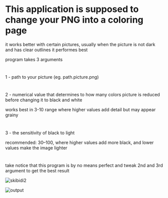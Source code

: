 # This application is supposed to change your PNG into a coloring page 

it works better with certain pictures, usually when the picture is not dark and has clear outlines it performes best 

program takes 3 arguments  
#
1 - path to your picture (eg. path.picture.png)

#
2 - numerical value that determines to how many colors picture is reduced before changing it to black and white 

works best in 3-10 range where higher values add detail but may appear grainy	
#
3 - the sensitivity of black to light 

recommended: 30–100, where higher values add more black, and lower values make the image lighter

#
take notice that this program is by no means perfect and tweak 2nd and 3rd argument to get the best result




![skibidi2](https://github.com/user-attachments/assets/77333fd1-7c28-470a-832d-8fa210095ea4)


![output](https://github.com/user-attachments/assets/71ede64a-7246-4e25-aeed-10ab36e90bfe)
